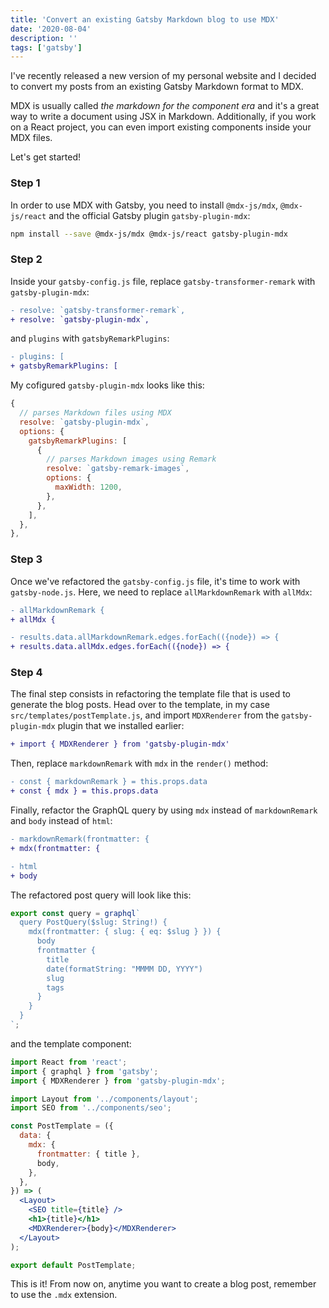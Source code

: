 ```yaml
---
title: 'Convert an existing Gatsby Markdown blog to use MDX'
date: '2020-08-04'
description: ''
tags: ['gatsby']
---
```


I've recently released a new version of my personal website and I decided to convert my posts from an existing Gatsby Markdown format to MDX.

MDX is usually called _the markdown for the component era_ and it's a great way to write a document using JSX in Markdown. Additionally, if you work on a React project, you can even import existing components inside your MDX files.

Let's get started!

### Step 1

In order to use MDX with Gatsby, you need to install `@mdx-js/mdx`, `@mdx-js/react` and the official Gatsby plugin `gatsby-plugin-mdx`:

```bash
npm install --save @mdx-js/mdx @mdx-js/react gatsby-plugin-mdx
```

### Step 2

Inside your `gatsby-config.js` file, replace `gatsby-transformer-remark` with `gatsby-plugin-mdx`:

```diff
- resolve: `gatsby-transformer-remark`,
+ resolve: `gatsby-plugin-mdx`,
```

and `plugins` with `gatsbyRemarkPlugins`:

```diff
- plugins: [
+ gatsbyRemarkPlugins: [
```

My cofigured `gatsby-plugin-mdx` looks like this:

```js
{
  // parses Markdown files using MDX
  resolve: `gatsby-plugin-mdx`,
  options: {
    gatsbyRemarkPlugins: [
      {
        // parses Markdown images using Remark
        resolve: `gatsby-remark-images`,
        options: {
          maxWidth: 1200,
        },
      },
    ],
  },
},
```

### Step 3

Once we've refactored the `gatsby-config.js` file, it's time to work with `gatsby-node.js`.
Here, we need to replace `allMarkdownRemark` with `allMdx`:

```diff
- allMarkdownRemark {
+ allMdx {
```

```diff
- results.data.allMarkdownRemark.edges.forEach(({node}) => {
+ results.data.allMdx.edges.forEach(({node}) => {
```

### Step 4

The final step consists in refactoring the template file that is used to generate the blog posts.
Head over to the template, in my case `src/templates/postTemplate.js`, and import `MDXRenderer` from the `gatsby-plugin-mdx` plugin that we installed earlier:

```diff
+ import { MDXRenderer } from 'gatsby-plugin-mdx'
```

Then, replace `markdownRemark` with `mdx` in the `render()` method:

```diff
- const { markdownRemark } = this.props.data
+ const { mdx } = this.props.data
```

Finally, refactor the GraphQL query by using `mdx` instead of `markdownRemark` and `body` instead of `html`:

```diff
- markdownRemark(frontmatter: {
+ mdx(frontmatter: {
```

```diff
- html
+ body
```

The refactored post query will look like this:

```js
export const query = graphql`
  query PostQuery($slug: String!) {
    mdx(frontmatter: { slug: { eq: $slug } }) {
      body
      frontmatter {
        title
        date(formatString: "MMMM DD, YYYY")
        slug
        tags
      }
    }
  }
`;
```

and the template component:

```jsx
import React from 'react';
import { graphql } from 'gatsby';
import { MDXRenderer } from 'gatsby-plugin-mdx';

import Layout from '../components/layout';
import SEO from '../components/seo';

const PostTemplate = ({
  data: {
    mdx: {
      frontmatter: { title },
      body,
    },
  },
}) => (
  <Layout>
    <SEO title={title} />
    <h1>{title}</h1>
    <MDXRenderer>{body}</MDXRenderer>
  </Layout>
);

export default PostTemplate;
```

This is it! From now on, anytime you want to create a blog post, remember to use the `.mdx` extension.
